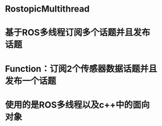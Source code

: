 # RostopicMultithread
# 基于ROS多线程订阅多个话题并且发布话题
# Function：订阅2个传感器数据话题并且发布一个话题
# 使用的是ROS多线程以及c++中的面向对象

